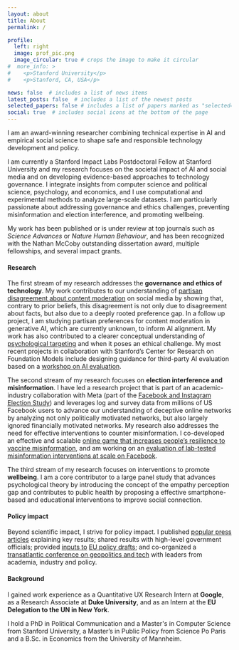 ```yaml
---
layout: about
title: About
permalink: /

profile:
  left: right
  image: prof_pic.png
  image_circular: true # crops the image to make it circular
#  more_info: >
#    <p>Stanford University</p>
#    <p>Stanford, CA, USA</p>

news: false  # includes a list of news items
latest_posts: false  # includes a list of the newest posts
selected_papers: false # includes a list of papers marked as "selected={true}"
social: true  # includes social icons at the bottom of the page
---
```


I am an award-winning researcher combining technical expertise in AI and empirical social science to shape safe and responsible technology development and policy.

I am currently a Stanford Impact Labs Postdoctoral Fellow at Stanford University and my research focuses on the societal impact of AI and social media and on developing evidence-based approaches to technology governance. I integrate insights from computer science and political science, psychology, and economics, and I use computational and experimental methods to analyze large-scale datasets. I am particularly passionate about addressing governance and ethics challenges, preventing misinformation and election interference, and promoting wellbeing.

My work has been published or is under review at top journals such as *Science Advances* or *Nature Human Behaviour*, and has been recognized with the Nathan McCoby outstanding dissertation award, multiple fellowships, and several impact grants.

#### Research

The first stream of my research addresses the **governance and ethics of technology**. My work contributes to our understanding of [partisan disagreement about content moderation](https://doi.org/10.1126/sciadv.adg6799) on social media by showing that, contrary to prior beliefs, this disagreement is not only due to disagreement about facts, but also due to a deeply rooted preference gap. In a follow up project, I am studying partisan preferences for content moderation in generative AI, which are currently unknown, to inform AI alignment. My work has also contributed to a clearer conceptual understanding of [psychological targeting](https://doi.org/10.1016/b978-0-12-819200-9.00015-6) and when it poses an ethical challenge. My most recent projects in collaboration with Stanford’s Center for Research on Foundation Models include designing guidance for third-party AI evaluation based on a [workshop on AI evaluation](https://hai.stanford.edu/news/strengthening-ai-accountability-through-better-third-party-evaluations).

The second stream of my research focuses on **election interference and misinformation**. I have led a research project that is part of an academic-industry collaboration with Meta (part of the [Facebook and Instagram Election Study](https://www.nyu.edu/about/news-publications/news/2023/july/2020-election-studies-reveals-power-of-facebook--instagram-algor.html)) and leverages log and survey data from millions of US Facebook users to advance our understanding of deceptive online networks by analyzing not only politically motivated networks, but also largely ignored financially motivated networks. My research also addresses the need for effective interventions to counter misinformation. I co-developed an effective and scalable [online game that increases people’s resilience to vaccine misinformation](https://osf.io/preprints/psyarxiv/ek5pu), and am working on an [evaluation of lab-tested misinformation interventions at scale on Facebook](https://www.socialscienceregistry.org/trials/12480).

The third stream of my research focuses on interventions to promote **wellbeing**. I am a core contributor to a large panel study that advances psychological theory by introducing the concept of the empathy perception gap and contributes to public health by proposing a effective smartphone-based and educational interventions to improve social connection.

#### Policy impact

Beyond scientific impact, I strive for policy impact. I published [popular press](https://theconversation.com/its-not-just-about-facts-democrats-and-republicans-have-sharply-different-attitudes-about-removing-misinformation-from-social-media-216809) [articles](https://blogs.lse.ac.uk/businessreview/2019/11/21/rethinking-privacy-in-the-age-of-psychological-targeting/) explaining key results; shared results with high-level government officials; provided [inputs to](https://ruthappel.github.io/assets/pdf/EU-DSA-Election-Guidelines-Input.pdf) [EU policy drafts](https://hai.stanford.edu/sites/default/files/2020-07/HAI_WhitePaper_v4B.pdf); and co-organized a [transatlantic conference on geopolitics and tech](https://cyber.fsi.stanford.edu/events/transatlantic-summit-2022-sovereignty-vs-cooperation-digital-era-silicon-conference) with leaders from academia, industry and policy.

#### Background

I gained work experience as a Quantitative UX Research Intern at **Google**, as a Research Associate at **Duke University**, and as an Intern at the **EU Delegation to the UN in New York**.

I hold a PhD in Political Communication and a Master's in Computer Science from Stanford University, a Master’s in Public Policy from Science Po Paris and a B.Sc. in Economics from the University of Mannheim.